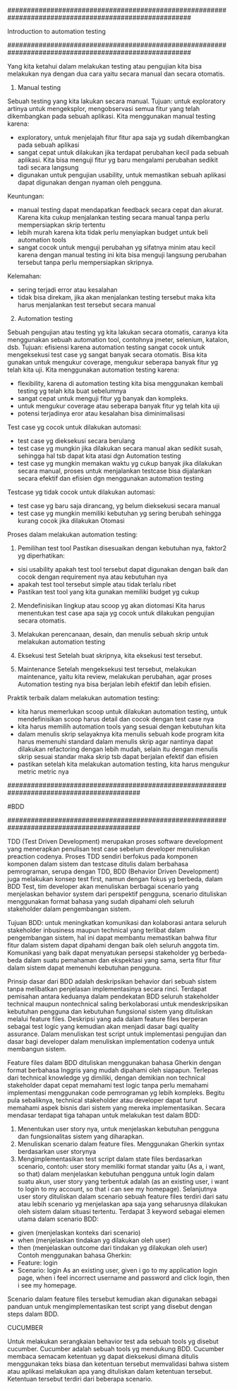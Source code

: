#######################################################################################################

Introduction to automation testing

#######################################################################################################

Yang kita ketahui dalam melakukan testing atau pengujian kita bisa melakukan nya dengan dua cara yaitu secara manual dan secara otomatis.

1. Manual testing

Sebuah testing yang kita lakukan secara manual. Tujuan: untuk exploratory artinya untuk mengeksplor, mengobservasi semua fitur yang telah dikembangkan pada sebuah aplikasi. Kita menggunakan manual testing karena:
- exploratory, untuk menjelajah fitur fitur apa saja yg sudah dikembangkan pada sebuah aplikasi
- sangat cepat untuk dilakukan jika terdapat perubahan kecil pada sebuah aplikasi. Kita bisa menguji fitur yg baru mengalami perubahan sedikit tadi secara langsung 
- digunakan untuk pengujian usability, untuk memastikan sebuah aplikasi dapat digunakan dengan nyaman oleh pengguna.

Keuntungan:
- manual testing dapat mendapatkan feedback secara cepat dan akurat. Karena kita cukup menjalankan testing secara manual tanpa perlu mempersiapkan skrip tertentu
- lebih murah karena kita tidak perlu menyiapkan budget untuk beli automation tools
- sangat cocok untuk menguji perubahan yg sifatnya minim atau kecil karena dengan manual testing ini kita bisa menguji langsung perubahan tersebut tanpa perlu mempersiapkan skripnya.

Kelemahan:
- sering terjadi error atau kesalahan
- tidak bisa direkam, jika akan menjalankan testing tersebut maka kita harus menjalankan test tersebut secara manual



2. Automation testing

Sebuah pengujian atau testing yg kita lakukan secara otomatis, caranya kita menggunakan sebuah automation tool, contohnya jmeter, selenium, katalon, dsb.
Tujuan: efisiensi karena automation testing sangat cocok untuk mengeksekusi test case yg sangat banyak secara otomatis. Bisa kita gunakan untuk mengukur coverage, mengukur seberapa banyak fitur yg telah kita uji.
Kita menggunakan automation testing karena:
- flexibility, karena di automation testing kita bisa menggunakan kembali testing yg telah kita buat sebelumnya
- sangat cepat untuk menguji fitur yg banyak dan kompleks.
- untuk mengukur coverage atau seberapa banyak fitur yg telah kita uji
- potensi terjadinya eror atau kesalahan bisa diminimalisasi

Test case yg cocok untuk dilakukan automasi:
- test case yg dieksekusi secara berulang
- test case yg mungkin jika dilakukan secara manual akan sedikit susah, sehingga hal tsb dapat kita atasi dgn Automation testing
- test case yg mungkin memakan waktu yg cukup banyak jika dilakukan secara manual, proses untuk menjalankan testcase bisa dijalankan secara efektif dan efisien dgn menggunakan automation testing

Testcase yg tidak cocok untuk dilakukan automasi:
- test case yg baru saja dirancang, yg belum dieksekusi secara manual
- test case yg mungkin memiliki kebutuhan yg sering berubah sehingga kurang cocok jika dilakukan Otomasi

Proses dalam melakukan automation testing:
1. Pemilihan test tool
Pastikan disesuaikan dengan kebutuhan nya, faktor2 yg diperhatikan:
- sisi usability apakah test tool tersebut dapat digunakan dengan baik dan cocok dengan requirement nya atau kebutuhan nya
- apakah test tool tersebut simple atau tidak terlalu ribet
- Pastikan test tool yang kita gunakan memiliki budget yg cukup

2. Mendefinisikan lingkup atau scoop yg akan diotomasi
Kita harus menentukan test case apa saja yg cocok untuk dilakukan pengujian secara otomatis.

3. Melakukan perencanaan, desain, dan menulis sebuah skrip untuk melakukan automation testing

5. Eksekusi test
Setelah buat skripnya, kita eksekusi test tersebut. 

6. Maintenance
Setelah mengeksekusi test tersebut, melakukan maintenance, yaitu kita review, melakukan perubahan, agar proses Automation testing nya bisa berjalan lebih efektif dan lebih efisien.

Praktik terbaik dalam melakukan automation testing:
- kita harus memerlukan scoop untuk dilakukan automation testing, untuk mendefinisikan scoop harus detail dan cocok dengan test case nya
- kita harus memilih automation tools yang sesuai dengan kebutuhan kita
- dalam menulis skrip selayaknya kita menulis sebuah kode program kita harus memenuhi standard dalam menulis skrip agar nantinya dapat dilakukan refactoring dengan lebih mudah, selain itu dengan menulis skrip sesuai standar maka skrip tsb dapat berjalan efektif dan efisien
- pastikan setelah kita melakukan automation testing, kita harus mengukur metric metric nya


##########################################################################################

#BDD

##########################################################################################

TDD (Test Driven Development) merupakan proses software development yang menerapkan penulisan test case sebelum developer menuliskan preaction codenya. Proses TDD sendiri berfokus pada komponen komponen dalam sistem dan testcase ditulis dalam berbahasa pemrograman, serupa dengan TDD, BDD (Behavior Driven Development) juga melakukan konsep test first, namun dengan fokus yg berbeda, dalam BDD Test, tim developer akan menuliskan berbagai scenario yang menjelaskan behavior system dari perspektif pengguna, scenario dituliskan menggunakan format bahasa yang sudah dipahami oleh seluruh stakeholder dalam pengembangan sistem. 

Tujuan BDD: untuk meningkatkan komunikasi dan kolaborasi antara seluruh stakeholder inbusiness maupun technical yang terlibat dalam pengembangan sistem, hal ini dapat membantu memastikan bahwa fitur fitur dalam sistem dapat dipahami dengan baik oleh seluruh anggota tim. Komunikasi yang baik dapat menyatukan persepsi stakeholder yg berbeda-beda dalam suatu pemahaman dan ekspektasi yang sama, serta fitur fitur dalam sistem dapat memenuhi kebutuhan pengguna.

Prinsip dasar dari BDD adalah deskripsikan behavior dari sebuah sistem tanpa melibatkan penjelasan implementasinya secara rinci. Terdapat pemisahan antara keduanya dalam pendekatan BDD seluruh stakeholder technical maupun nontechnical saling berkolaborasi untuk mendeskripsikan kebutuhan pengguna dan kebutuhan fungsional sistem yang dituliskan melalui feature files. Deskripsi yang ada dalam feature files berperan sebagai test logic yang kemudian akan menjadi dasar bagi quality assurance. Dalam menuliskan test script untuk implementasi pengujian dan dasar bagi developer dalam menuliskan implementation codenya untuk membangun sistem.

Feature files dalam BDD dituliskan menggunakan bahasa Gherkin dengan format berbahasa Inggris yang mudah dipahami oleh siapapun. Terlepas dari technical knowledge yg dimiliki, dengan demikian non technical stakeholder dapat cepat memahami test logic tanpa perlu memahami implementasi menggunakan code pemrograman yg lebih kompleks. Begitu pula sebaliknya, technical stakeholder atau developer dapat turut memahami aspek bisnis dari sistem yang mereka implementasikan. Secara mendasar terdapat tiga tahapan untuk melakukan test dalam BDD:
1. Menentukan user story nya, untuk menjelaskan kebutuhan pengguna dan fungsionalitas sistem yang diharapkan.
2. Menuliskan scenario dalam feature files. Menggunakan Gherkin syntax berdasarkan user storynya
3. Mengimplementasikan test script dalam state files berdasarkan scenario, contoh: user story memiliki format standar yaitu 
(As a, i want, so that) dalam menjelaskan kebutuhan pengguna untuk login dalam suatu akun, user story yang terbentuk adalah (as an existing user, i want to login to my account, so that i can see my homepage). Selanjutnya user story dituliskan dalam scenario sebuah feature files terdiri dari satu atau lebih scenario yg menjelaskan apa saja yang seharusnya dilakukan oleh sistem dalam situasi tertentu. Terdapat 3 keyword sebagai elemen utama dalam scenario BDD: 
- given (menjelaskan konteks dari scenario)
- when (menjelaskan tindakan yg dilakukan oleh user)
- then (menjelaskan outcome dari tindakan yg dilakukan oleh user)
Contoh menggunakan bahasa Gherkin:
- Feature: login 
- Scenario: login 
As an existing user, given i go to my application login page, when i feel incorrect username and password and click login, then i see my homepage. 

Scenario dalam feature files tersebut kemudian akan digunakan sebagai panduan untuk mengimplementasikan test script yang disebut dengan steps dalam BDD.


CUCUMBER

Untuk melakukan serangkaian behavior test ada sebuah tools yg disebut cucumber. Cucumber adalah sebuah tools yg mendukung BDD. Cucumber membaca semacam ketentuan yg dapat dieksekusi dimana ditulis menggunakan teks biasa dan ketentuan tersebut memvalidasi bahwa sistem atau aplikasi melakukan apa yang dituliskan dalam ketentuan tersebut. Ketentuan tersebut terdiri dari beberapa scenario.

